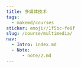```yaml
---
title: 多媒体技术
tags:
  - makemd/courses
sticker: emoji//1f5bc-fe0f
slug: /course/multimedia/
nav:
  - Intro: index.md
  - Note:
      - note/2.md
---
```

